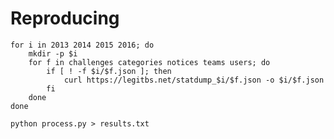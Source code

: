 # Reproducing

    for i in 2013 2014 2015 2016; do
        mkdir -p $i
        for f in challenges categories notices teams users; do
            if [ ! -f $i/$f.json ]; then
                curl https://legitbs.net/statdump_$i/$f.json -o $i/$f.json
            fi
        done
    done

    python process.py > results.txt
